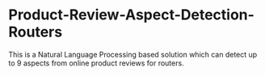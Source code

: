 # Product-Review-Aspect-Detection-Routers
This is a Natural Language Processing based solution which can detect up to 9 aspects from online product reviews for routers.
